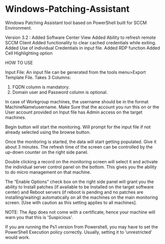# Windows-Patching-Assistant
Windows Patching Assistant tool based on PowerShell built for SCCM Environment.

Version 3.2 : 
Added Software Center View
Added Ability to refresh remote SCCM Client
Added functionality to clear cached credentials while exiting.
Added Use of individual Credentials in input file.
Added RDP function
Added Cell Highlighting option



HOW TO USE

Input File: An input file can be generated from the tools menu>Export Template File.
Takes 3 Columns:
1. FQDN column is mandatory.
2. Domain user and Password column is optional. 

In case of Workgroup machines, the username should be in the format MachineName\username.
Make Sure that the account you run this on or the User account provided on Input file has Admin access on the target machines.

Begin button will start the monitoring. Will prompt for the input file if not already selected using the browse button.

Once the monitoring is started, the data will start getting populated. Give it about 3 minutes. The refresh time of the screen can be controlled by the up-down counter on the right side panel.

Double clicking a record on the monitoring screen will select it and activate the individual server control panel on the bottom. This gives you the ability to do micro management on that machine.

The “Enable Options” check box on the right side panel will grant you the ability to Install patches (if available to be Installed on the target software center) and Reboot servers (if reboot is pending and no patches are installing/waiting) automatically on all the machines on the main monitoring screen. [Use with caution as this setting applies to all machines].

NOTE:
The App does not come with a certificate, hence your machine will warn you that this is 'Suspicious'.

If you are running the Ps1 version from Powershell, you may have to set the PowerShell Execution policy correctly. Usually, setting it to ‘unrestricted’ would work.
